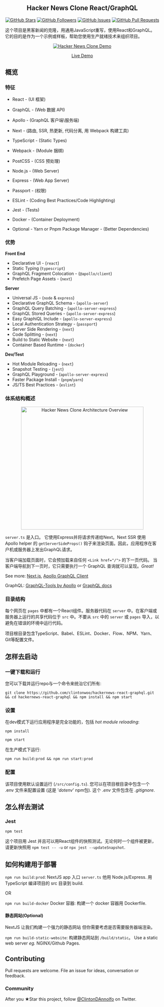 <h2 align="center">Hacker News Clone React/GraphQL</h2>

<p align="center">
<a href="https://github.com/clintonwoo/hackernews-react-graphql/stargazers"><img alt="GitHub Stars" src="https://img.shields.io/github/stars/clintonwoo/hackernews-react-graphql.svg?style=social&label=Star"></a> 
<a href="https://github.com/clintonwoo/hackernews-react-graphql/"><img alt="GitHub Followers" src="https://img.shields.io/github/followers/clintonwoo.svg?style=social&label=Follow"></a> 
<a href="https://github.com/clintonwoo/hackernews-react-graphql/issues"><img alt="GitHub Issues" src="https://img.shields.io/github/issues/clintonwoo/hackernews-react-graphql.svg"></a> 
<a href="https://github.com/clintonwoo/hackernews-react-graphql/pulls"><img alt="GitHub Pull Requests" src="https://img.shields.io/github/issues-pr-raw/clintonwoo/hackernews-react-graphql.svg"></a>
</p>

这个项目是黑客新闻的克隆，用通用JavaScript重写，使用React和GraphQL。
它的目的是作为一个示例或样板，帮助您使用生产就绪技术来组织项目。

<p align="center" margin-bottom="0">
  <a href="http://www.hnclone.win" target="_blank">
    <img alt="Hacker News Clone Demo" width="auto" height="auto" src="docs/HN-Demo.jpg">
  </a>
</p>
<p align="center">
  <a href="http://www.hnclone.win">Live Demo</a>
</p>

## 概览

### 特征

- React - (UI 框架)
- GraphQL - (Web 数据 API)
- Apollo - (GraphQL 客户端\服务端)
- Next - (路由, SSR, 热更新, 代码分离, 用 Webpack 构建工具)
- TypeScript - (Static Types)
- Webpack - (Module 捆绑)
- PostCSS - (CSS 预处理)
- Node.js - (Web Server)
- Express - (Web App Server)
- Passport - (权限)
- ESLint - (Coding Best Practices/Code Highlighting)
- Jest - (Tests)
- Docker - (Container Deployment)

- Optional - Yarn or Pnpm Package Manager - (Better Dependencies)

### 优势

**Front End**

- Declarative UI - (`react`)
- Static Typing (`typescript`)
- GraphQL Fragment Colocation - (`@apollo/client`)
- Prefetch Page Assets - (`next`)

**Server**

- Universal JS - (`node` & `express`)
- Declarative GraphQL Schema - (`apollo-server`)
- GraphQL Query Batching - (`apollo-server-express`)
- GraphQL Stored Queries - (`apollo-server-express`)
- Easy GraphiQL Include - (`apollo-server-express`)
- Local Authentication Strategy - (`passport`)
- Server Side Rendering - (`next`)
- Code Splitting - (`next`)
- Build to Static Website - (`next`)
- Container Based Runtime - (`docker`)

**Dev/Test**

- Hot Module Reloading - (`next`)
- Snapshot Testing - (`jest`)
- GraphQL Playground - (`apollo-server-express`)
- Faster Package Install - (`pnpm`/`yarn`)
- JS/TS Best Practices - (`eslint`)

### 体系结构概述

<p align="center">
  <img alt="Hacker News Clone Architecture Overview" width="auto" height="400px" src="docs/HN-Clone-Architecture-overview.png">
</p>

`server.ts` 是入口。 它使用Express并将请求传递给Next。Next SSR 使用 Apollo helper 的 `getServerSideProps()` 钩子来渲染页面。因此，应用程序在客户机或服务器上发出GraphQL请求。

当客户端加载页面时，它会预加载来自任何 `<Link href="/">` 的下一页代码。
当客户端导航到下一页时，它只需要执行一个 GraphQL 查询就可以呈现。_Great!_

See more: <a href="https://github.com/zeit/next.js/">Next.js</a>,
<a href="http://dev.apollodata.com/react/">Apollo GraphQL Client</a>

GraphQL: <a href="http://dev.apollodata.com/tools/graphql-tools/index.html">GraphQL-Tools by Apollo</a>
or
<a href="http://graphql.org/graphql-js/">GraphQL docs</a>

### 目录结构

每个网页在 `pages` 中都有一个React组件。服务器代码在  `server` 中。在客户端或服务器上运行的共享代码位于  `src` 中。不要从  `src` 中的 `server` 或 `pages` 导入，以避免在错误的环境中运行代码。

项目根目录包含TypeScript、Babel、ESLint、Docker、Flow、NPM、Yarn、Git等配置文件。
## 怎样去启动

### 一键下载和运行

您可以下载并运行repo与一个命令来统治它们所有:

`git clone https://github.com/clintonwoo/hackernews-react-graphql.git && cd hackernews-react-graphql && npm install && npm start`

### 设置

在dev模式下运行应用程序是完全功能的，包括 _hot module reloading_:

`npm install`

`npm start`

在生产模式下运行:

`npm run build:prod && npm run start:prod`

### 配置

该项目使用默认设置运行 (`/src/config.ts`). 您可以在项目根目录中包含一个 .env 文件来配置设置 (这是 '_dotenv_' npm包). 这个 _.env_ 文件包含在 _.gitignore_.

## 怎么样去测试

### Jest

`npm test`

这个项目用 Jest 并且可以用React组件的快照测试。无论何时一个组件被更新，请更新快照用  `npm test -- -u` or `npx jest --updateSnapshot`.

## 如何构建用于部署

`npm run build:prod`: NextJS app 入口 `server.ts` 他用 Node.js/Express. 用 TypeScript 编译项目的 src 目录到 build.

OR

`npm run build-docker`
Docker 容器: 构建一个 docker 容器用 Dockerfile.

#### 静态网站(Optional)

NextJS 让我们构建一个强力的静态网站 但你需要考虑是否需要服务器端渲染。

`npm run build-static-website`: 构建静态网站到 `/build/static`。 Use a static web server _eg._ NGINX/Github Pages.

## Contributing

Pull requests are welcome. File an issue for ideas, conversation or feedback.

### Community

After you ★Star this project, follow [@ClintonDAnnolfo](https://twitter.com/clintondannolfo) on Twitter.
